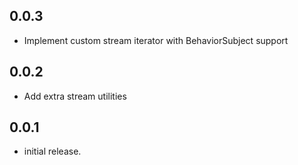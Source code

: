 ## 0.0.3

- Implement custom stream iterator with BehaviorSubject support

## 0.0.2

- Add extra stream utilities

## 0.0.1

- initial release.
